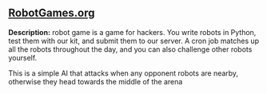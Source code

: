 ## [RobotGames.org](http://robotgame.org/home)

**Description:** robot game is a game for hackers. You write robots in Python, test them with our kit, and submit them to our server. A cron job matches up all the robots throughout the day, and you can also challenge other robots yourself.

This is a simple AI that attacks when any opponent robots are nearby, otherwise they head towards the middle of the arena
